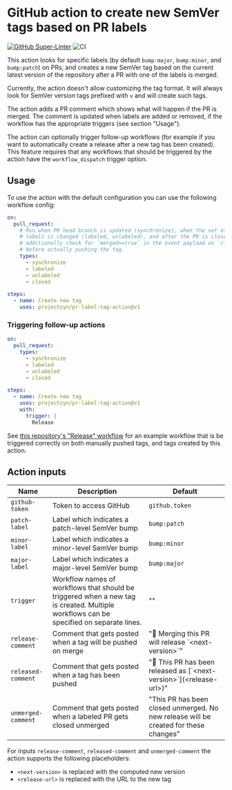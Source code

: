 # GitHub action to create new SemVer tags based on PR labels

[![GitHub Super-Linter](https://github.com/projectsyn/pr-label-tag-action/actions/workflows/linter.yml/badge.svg)](https://github.com/super-linter/super-linter)
![CI](https://github.com/projectsyn/pr-label-tag-action/actions/workflows/ci.yml/badge.svg)

This action looks for specific labels (by default `bump:major`, `bump:minor`, and
`bump:patch`) on PRs, and creates a new SemVer tag based on the current latest
version of the repository after a PR with one of the labels is merged.

Currently, the action doesn't allow customizing the tag format. It will always
look for SemVer version tags prefixed with `v` and will create such tags.

The action adds a PR comment which shows what will happen if the PR is merged.
The comment is updated when labels are added or removed, if the workflow has
the appropriate triggers (see section "Usage").

The action can optionally trigger follow-up workflows (for example if you want
to automatically create a release after a new tag has been created). This
feature requires that any workflows that should be triggered by the action
have the `workflow_dispatch` trigger option.

## Usage

To use the action with the default configuration you can use the following
workflow config:

```yaml
on:
  pull_request:
    # Run when PR head branch is updated (synchronize), when the set of PR
    # labels is changed (labeled, unlabeled), and after the PR is closed. We
    # additionally check for `merged==true` in the event payload on `closed`
    # before actually pushing the tag.
    types:
      - synchronize
      - labeled
      - unlabeled
      - closed

steps:
  - name: Create new tag
    uses: projectsyn/pr-label-tag-action@v1
```

### Triggering follow-up actions

```yaml
on:
  pull_request:
    types:
      - synchronize
      - labeled
      - unlabeled
      - closed

steps:
  - name: Create new tag
    uses: projectsyn/pr-label-tag-action@v1
    with:
      trigger: |
        Release
```

See [this repository's "Release" workflow](https://github.com/projectsyn/pr-label-tag-action/blob/main/.github/workflows/release.yml)
for an example workflow that is be triggered correctly on both manually pushed
tags, and tags created by this action.

## Action inputs

| Name | Description | Default |
|------|-------------|---------|
| `github-token` | Token to access GitHub | `github.token` |
| `patch-label` | Label which indicates a patch-level SemVer bump | `bump:patch` |
| `minor-label` | Label which indicates a minor-level SemVer bump | `bump:minor` |
| `major-label` | Label which indicates a major-level SemVer bump | `bump:major` |
| `trigger` | Workflow names of workflows that should be triggered when a new tag is created. Multiple workflows can be specified on separate lines. | "" |
| `release-comment` | Comment that gets posted when a tag will be pushed on merge | "🚀 Merging this PR will release \`\<next-version\>\`" |
| `released-comment` | Comment that gets posted when a tag has been pushed | "🚀 This PR has been released as \[\`\<next-version\>\`\]\(\<release-url\>\)" |
| `unmerged-comment` | Comment that gets posted when a labeled PR gets closed unmerged | "This PR has been closed unmerged. No new release will be created for these changes" |

For inputs `release-comment`, `released-comment` and `unmerged-comment` the action supports the following placeholders:

* `<next-version>` is replaced with the computed new version
* `<release-url>` is replaced with the URL to the new tag
